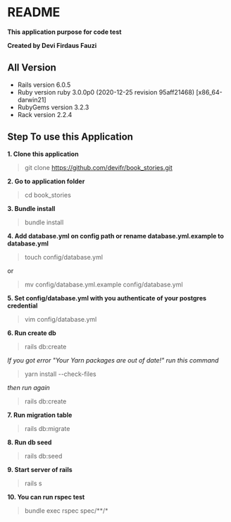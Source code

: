 # README

**This application purpose for code test**

**Created by Devi Firdaus Fauzi**

## All Version
- Rails version             6.0.5
- Ruby version              ruby 3.0.0p0 (2020-12-25 revision 95aff21468) [x86_64-darwin21]
- RubyGems version          3.2.3
- Rack version              2.2.4

## Step To use this Application

**1. Clone this application**
> git clone https://github.com/devifr/book_stories.git

**2. Go to application folder**
> cd book_stories

**3. Bundle install**
> bundle install

**4. Add database.yml on config path or rename database.yml.example to database.yml**
> touch config/database.yml 

or 

> mv config/database.yml.example config/database.yml

**5. Set config/database.yml with you authenticate of your postgres credential**
> vim config/database.yml

**6. Run create db**
> rails db:create

_If you got error "Your Yarn packages are out of date!"_
_run this command_
> yarn install --check-files

_then run again_
> rails db:create

**7. Run migration table**
> rails db:migrate

**8. Run db seed**
> rails db:seed

**9. Start server of rails**
> rails s

**10. You can run rspec test**
> bundle exec rspec spec/**/*
